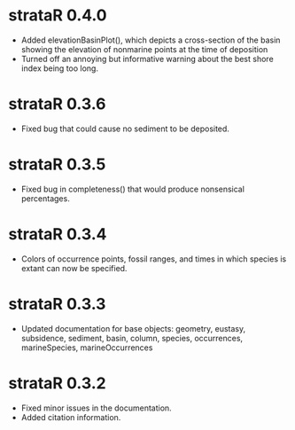 # strataR 0.4.0

* Added elevationBasinPlot(), which depicts a cross-section of the basin showing the elevation of nonmarine points at the time of deposition
* Turned off an annoying but informative warning about the best shore index being too long.

# strataR 0.3.6

* Fixed bug that could cause no sediment to be deposited.

# strataR 0.3.5

* Fixed bug in completeness() that would produce nonsensical percentages.

# strataR 0.3.4

* Colors of occurrence points, fossil ranges, and times in which species is extant can now be specified.

# strataR 0.3.3

* Updated documentation for base objects: geometry, eustasy, subsidence, sediment, basin, column, species, occurrences, marineSpecies, marineOccurrences

# strataR 0.3.2

* Fixed minor issues in the documentation.
* Added citation information.
